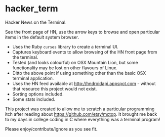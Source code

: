 hacker_term
==========

Hacker News on the Terminal.

See the front page of HN, use the arrow keys to browse and open particular items in the default system browser.

* Uses the Ruby `curses` library to create a terminal UI.
* Captures keyboard events to allow browsing of the HN front page from the terminal.
* Tested (and looks colourful) on OSX Mountain Lion, but some functionality may be lost on other flavours of Linux. 
* Ditto the above point if using something other than the basic OSX terminal application.
* Uses the HN feed available at http://hndroidapi.appspot.com - without that resource this project would not exist.
* Sorting options included.
* Some stats included.

This project was created to allow me to scratch a particular programming itch after reading about https://github.com/etsy/mctop. It brought me back to my days in college coding in C where everything was a terminal program!

Please enjoy/contribute/ignore as you see fit.
